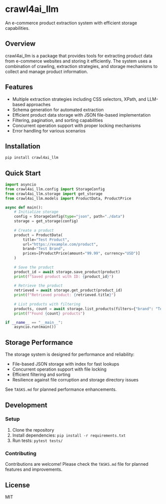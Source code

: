 # crawl4ai_llm

An e-commerce product extraction system with efficient storage capabilities.

## Overview

crawl4ai_llm is a package that provides tools for extracting product data from e-commerce websites and storing it efficiently. The system uses a combination of crawling, extraction strategies, and storage mechanisms to collect and manage product information.

## Features

- Multiple extraction strategies including CSS selectors, XPath, and LLM-based approaches
- Schema generation for automated extraction
- Efficient product data storage with JSON file-based implementation
- Filtering, pagination, and sorting capabilities
- Concurrent operation support with proper locking mechanisms
- Error handling for various scenarios

## Installation

```bash
pip install crawl4ai_llm
```

## Quick Start

```python
import asyncio
from crawl4ai_llm.config import StorageConfig
from crawl4ai_llm.storage import get_storage
from crawl4ai_llm.models import ProductData, ProductPrice

async def main():
    # Initialize storage
    config = StorageConfig(type="json", path="./data")
    storage = get_storage(config)
    
    # Create a product
    product = ProductData(
        title="Test Product",
        url="https://example.com/product",
        brand="Test Brand",
        prices=[ProductPrice(amount="99.99", currency="USD")]
    )
    
    # Save the product
    product_id = await storage.save_product(product)
    print(f"Saved product with ID: {product_id}")
    
    # Retrieve the product
    retrieved = await storage.get_product(product_id)
    print(f"Retrieved product: {retrieved.title}")
    
    # List products with filtering
    products, count = await storage.list_products(filters={"brand": "Test Brand"})
    print(f"Found {count} products")

if __name__ == "__main__":
    asyncio.run(main())
```

## Storage Performance

The storage system is designed for performance and reliability:

- File-based JSON storage with index for fast lookups
- Concurrent operation support with file locking
- Efficient filtering and sorting
- Resilience against file corruption and storage directory issues

See `TASKS.md` for planned performance enhancements.

## Development

### Setup

1. Clone the repository
2. Install dependencies: `pip install -r requirements.txt`
3. Run tests: `pytest tests/`

### Contributing

Contributions are welcome! Please check the `TASKS.md` file for planned features and improvements.

## License

MIT